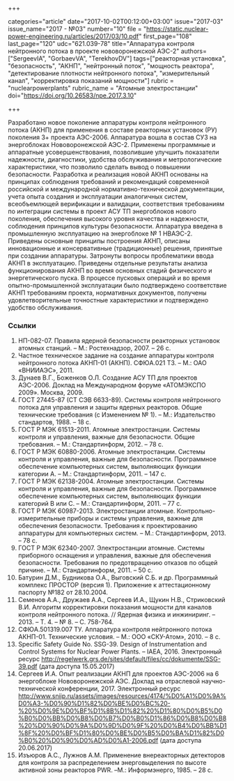 +++

categories="article"
date="2017-10-02T00:12:00+03:00"
issue="2017-03"
issue_name="2017 - №03"
number="10"
file = "https://static.nuclear-power-engineering.ru/articles/2017/03/10.pdf"
first_page="108"
last_page="120"
udc="621.039-78"
title="Аппаратура контроля нейтронного потока в проекте нововоронежской АЭС-2"
authors=["SergeevIА", "GorbaevVA", "TerekhovDV"]
tags=["реакторная установка", "безопасность", "АКНП", "нейтронный поток", "мощность реактора", "детектирование плотности нейтронного потока", "измерительный канал", "корректировка показаний мощности"]
rubric = "nuclearpowerplants"
rubric_name = "Aтомные электростанции"
doi="https://doi.org/10.26583/npe.2017.3.10"

+++

Разработано новое поколение аппаратуры контроля нейтронного потока (АКНП) для применения в составе реакторных установок (РУ) поколения 3+ проекта АЭС-2006. Аппаратура вошла в состав СУЗ на энергоблоках Нововоронежской АЭС-2. Применены программные и аппаратные усовершенствования, позволившие улучшить показатели надежности, диагностики, удобства обслуживания и метрологические характеристики, что позволило сделать вывод о повышении безопасности. Разработка и реализация новой АКНП основаны на принципах соблюдения требований и рекомендаций современной российской и международной нормативно-технической документации, учета опыта создания и эксплуатации аналогичных систем, всеобъемлющей верификации и валидации, соответствия требованиям по интеграции системы в проект АСУ ТП энергоблоков нового поколения, обеспечения высокого уровня качества и надежности, соблюдения принципов культуры безопасности. Аппаратура введена в промышленную эксплуатацию на энергоблоке № 1 НВАЭС-2. Приведены основные принципы построения АКНП, описаны инновационные и консервативные (традиционные) решения, принятые при создании аппаратуры. Затронуты вопросы проблематики ввода АКНП в эксплуатацию. Приведены отдельные результаты анализа функционирования АКНП во время основных стадий физического и энергетического пуска. В процессе пусковых операций и во время опытно-промышленной эксплуатации было подтверждено соответствие АКНП требованиям проекта, нормативных документов, получены удовлетворительные точностные характеристики и подтверждено удобство обслуживания.

### Ссылки

1. НП-082-07. Правила ядерной безопасности реакторных установок атомных станций. – М.: Ростехнадзор, 2007. – 26 с.
2. Частное техническое задание на создание аппаратуры контроля нейтронного потока АКНП-01 (АКНП). СФЮА.021 ТЗ. – М.: ОАО «ВНИИАЭС», 2011.
3. Дунаев В.Г., Боженков О.Л. Создание АСУ ТП для проектов АЭС-2006. Доклад на Международном форуме «АТОМЭКСПО 2009». Москва, 2009.
4. ГОСТ 27445-87 (СТ СЭВ 6633-89). Системы контроля нейтронного потока для управления и защиты ядерных реакторов. Общие технические требования (с Изменением № 1). – М.: Издательство стандартов, 1988. – 18 с.
5. ГОСТ Р МЭК 61513-2011. Атомные электростанции. Системы контроля и управления, важные для безопасности. Общие требования. – М.: Стандартинформ, 2012. – 78 с.
6. ГОСТ Р МЭК 60880-2006. Атомные электростанции. Системы контроля и управления, важные для безопасности. Программное обеспечение компьютерных систем, выполняющих функции категории А. – М.: Стандартинформ, 2011. – 147 с.
7. ГОСТ Р МЭК 62138-2004. Атомные электростанции. Системы контроля и управления, важные для безопасности. Программное обеспечение компьютерных систем, выполняющих функции категорий B или C. – М.: Стандартинформ, 2011. – 77 c.
8. ГОСТ Р МЭК 60987-2013. Электростанции атомные. Контрольно-измерительные приборы и системы управления, важные для обеспечения безопасности. Требования к проектированию аппаратуры для компьютерных систем. – М.: Стандартинформ, 2013. – 78 c.
9. ГОСТ Р МЭК 62340-2007. Электростанции атомные. Системы приборного оснащения и управления, важные для обеспечения безопасности. Требования по предотвращению отказов по общей причине. – М.: Стандартинформ, 2011. – 50 c.
10. Батурин Д.М., Будникова О.А., Выговский С.Б. и др. Программный комплекс ПРОСТОР (версия 1). Приложение к аттестационному паспорту №182 от 28.10.2004.
11. Семенов А.А., Дружаев А.А., Сергеев И.А., Щукин Н.В., Стриковский В.И. Алгоритм корректировки показания мощности для каналов контроля нейтронного потока. // Ядерная физика и инжиниринг. – 2013. – Т. 4. – № 8. – С. 758-764.
12. СФЮА.501319.007 ТУ. Аппаратура контроля нейтронного потока АКНП-01. Технические условия. – М.: ООО «СКУ-Атом», 2010. – 8 с.
13. Specific Safety Guide No. SSG-39. Design of Instrumentation and Control Systems for Nuclear Power Plants. – IAEA, 2016. Электронный ресурс http://regelwerk.grs.de/sites/default/files/cc/dokumente/SSG-39.pdf (дата доступа 15.05.2017)
14. Сергеев И.А. Опыт реализации АКНП для проектов АЭС-2006 на 6 энергоблоке Нововоронежской АЭС. Доклад на отраслевой научно-технической конференции, 2017. Электронный ресурс http://www.sniip.ru/assets/images/resources/4174/%D0%A1%D0%9A%D0%A3-%D0%90%D1%82%D0%BE%D0%BC%20-%20%D0%9E%D0%BF%D1%8B%D1%82%20%D1%80%D0%B5%D0%B0%D0%BB%D0%B8%D0%B7%D0%B0%D1%86%D0%B8%D0%B8%20%D0%90%D0%9A%D0%9D%D0%9F%20%D0%B4%D0%BB%D1%8F%20%D0%BF%D1%80%D0%BE%D0%B5%D0%BA%D1%82%D0%B0%20%D0%90%D0%AD%D0%A1-2006.pdf (дата доступа 20.06.2017)
15. Изъюров А.С., Лужнов А.М. Применение внереакторных детекторов для контроля за распределением энерговыделения по высоте активной зоны реакторов PWR. –М.: Информэнерго, 1985. – 28 с.